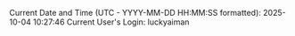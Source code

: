 Current Date and Time (UTC - YYYY-MM-DD HH:MM:SS formatted): 2025-10-04 10:27:46
Current User's Login: luckyaiman
